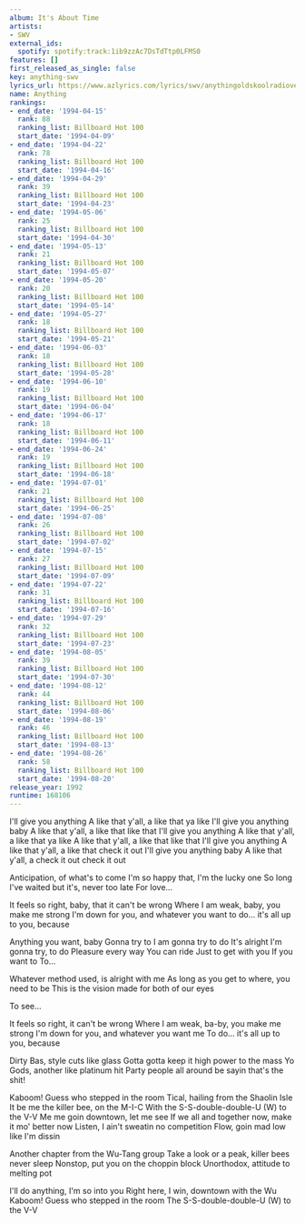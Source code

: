 ```yaml
---
album: It's About Time
artists:
- SWV
external_ids:
  spotify: spotify:track:1ib9zzAc7DsTdTtp0LFMS0
features: []
first_released_as_single: false
key: anything-swv
lyrics_url: https://www.azlyrics.com/lyrics/swv/anythingoldskoolradioversion.html
name: Anything
rankings:
- end_date: '1994-04-15'
  rank: 88
  ranking_list: Billboard Hot 100
  start_date: '1994-04-09'
- end_date: '1994-04-22'
  rank: 78
  ranking_list: Billboard Hot 100
  start_date: '1994-04-16'
- end_date: '1994-04-29'
  rank: 39
  ranking_list: Billboard Hot 100
  start_date: '1994-04-23'
- end_date: '1994-05-06'
  rank: 25
  ranking_list: Billboard Hot 100
  start_date: '1994-04-30'
- end_date: '1994-05-13'
  rank: 21
  ranking_list: Billboard Hot 100
  start_date: '1994-05-07'
- end_date: '1994-05-20'
  rank: 20
  ranking_list: Billboard Hot 100
  start_date: '1994-05-14'
- end_date: '1994-05-27'
  rank: 18
  ranking_list: Billboard Hot 100
  start_date: '1994-05-21'
- end_date: '1994-06-03'
  rank: 18
  ranking_list: Billboard Hot 100
  start_date: '1994-05-28'
- end_date: '1994-06-10'
  rank: 19
  ranking_list: Billboard Hot 100
  start_date: '1994-06-04'
- end_date: '1994-06-17'
  rank: 18
  ranking_list: Billboard Hot 100
  start_date: '1994-06-11'
- end_date: '1994-06-24'
  rank: 19
  ranking_list: Billboard Hot 100
  start_date: '1994-06-18'
- end_date: '1994-07-01'
  rank: 21
  ranking_list: Billboard Hot 100
  start_date: '1994-06-25'
- end_date: '1994-07-08'
  rank: 26
  ranking_list: Billboard Hot 100
  start_date: '1994-07-02'
- end_date: '1994-07-15'
  rank: 27
  ranking_list: Billboard Hot 100
  start_date: '1994-07-09'
- end_date: '1994-07-22'
  rank: 31
  ranking_list: Billboard Hot 100
  start_date: '1994-07-16'
- end_date: '1994-07-29'
  rank: 32
  ranking_list: Billboard Hot 100
  start_date: '1994-07-23'
- end_date: '1994-08-05'
  rank: 39
  ranking_list: Billboard Hot 100
  start_date: '1994-07-30'
- end_date: '1994-08-12'
  rank: 44
  ranking_list: Billboard Hot 100
  start_date: '1994-08-06'
- end_date: '1994-08-19'
  rank: 46
  ranking_list: Billboard Hot 100
  start_date: '1994-08-13'
- end_date: '1994-08-26'
  rank: 58
  ranking_list: Billboard Hot 100
  start_date: '1994-08-20'
release_year: 1992
runtime: 168106
---
```

I'll give you anything A like that y'all, a like that ya like
I'll give you anything baby A like that y'all, a like that like that
I'll give you anything A like that y'all, a like that ya like
A like that y'all, a like that like that
I'll give you anything A like that y'all, a like that check it out
I'll give you anything baby A like that y'all, a check it out check it out



Anticipation, of what's to come
I'm so happy that, I'm the lucky one
So long I've waited but it's, never too late
For love...

It feels so right, baby, that it can't be wrong
Where I am weak, baby, you make me strong
I'm down for you, and whatever you want
to do... it's all up to you, because



Anything you want, baby Gonna try to
I am gonna try to do It's alright
I'm gonna try, to do
Pleasure every way You can ride
Just to get with you If you want to
To...



Whatever method used, is alright with me
As long as you get to where, you need to be
This is the vision made for both of our eyes

To see...

It feels so right, it can't be wrong
Where I am weak, ba-by, you make me strong
I'm down for you, and whatever you want me
To do... it's all up to you, because




Dirty Bas, style cuts like glass
Gotta gotta keep it high power to the mass
Yo Gods, another like platinum hit
Party people all around be sayin that's the shit!


Kaboom! Guess who stepped in the room
Tical, hailing from the Shaolin Isle
It be me the killer bee, on the M-I-C
With the S-S-double-double-U (W) to the V-V
Me me goin downtown, let me see
If we all and together now, make it mo' better now
Listen, I ain't sweatin no competition
Flow, goin mad low like I'm dissin


Another chapter from the Wu-Tang group
Take a look or a peak, killer bees never sleep
Nonstop, put you on the choppin block
Unorthodox, attitude to melting pot


I'll do anything, I'm so into you
Right here, I win, downtown with the Wu
Kaboom! Guess who stepped in the room
The S-S-double-double-U (W) to the V-V
